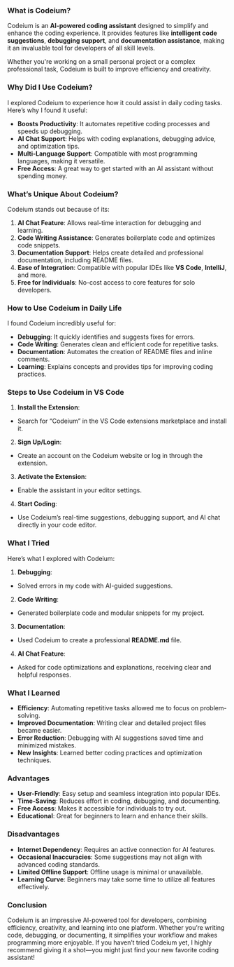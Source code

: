 ### **What is Codeium?**

Codeium is an **AI-powered coding assistant** designed to simplify and enhance the coding experience. It provides features like **intelligent code suggestions**, **debugging support**, and **documentation assistance**, making it an invaluable tool for developers of all skill levels.

Whether you're working on a small personal project or a complex professional task, Codeium is built to improve efficiency and creativity.



### **Why Did I Use Codeium?**

I explored Codeium to experience how it could assist in daily coding tasks. Here’s why I found it useful:

- **Boosts Productivity**: It automates repetitive coding processes and speeds up debugging.
- **AI Chat Support**: Helps with coding explanations, debugging advice, and optimization tips.
- **Multi-Language Support**: Compatible with most programming languages, making it versatile.
- **Free Access**: A great way to get started with an AI assistant without spending money.



### **What’s Unique About Codeium?**

Codeium stands out because of its:

1. **AI Chat Feature**: Allows real-time interaction for debugging and learning.
2. **Code Writing Assistance**: Generates boilerplate code and optimizes code snippets.
3. **Documentation Support**: Helps create detailed and professional documentation, including README files.
4. **Ease of Integration**: Compatible with popular IDEs like **VS Code**, **IntelliJ**, and more.
5. **Free for Individuals**: No-cost access to core features for solo developers.



### **How to Use Codeium in Daily Life**

I found Codeium incredibly useful for:

- **Debugging**: It quickly identifies and suggests fixes for errors.
- **Code Writing**: Generates clean and efficient code for repetitive tasks.
- **Documentation**: Automates the creation of README files and inline comments.
- **Learning**: Explains concepts and provides tips for improving coding practices.



### **Steps to Use Codeium in VS Code**

1. **Install the Extension**:
- Search for “Codeium” in the VS Code extensions marketplace and install it.
2. **Sign Up/Login**:
- Create an account on the Codeium website or log in through the extension.
3. **Activate the Extension**:
- Enable the assistant in your editor settings.
4. **Start Coding**:
- Use Codeium’s real-time suggestions, debugging support, and AI chat directly in your code editor.



### **What I Tried**

Here’s what I explored with Codeium:

1. **Debugging**:
- Solved errors in my code with AI-guided suggestions.
2. **Code Writing**:
- Generated boilerplate code and modular snippets for my project.
3. **Documentation**:
- Used Codeium to create a professional **README.md** file.
4. **AI Chat Feature**:
- Asked for code optimizations and explanations, receiving clear and helpful responses.



### **What I Learned**

- **Efficiency**: Automating repetitive tasks allowed me to focus on problem-solving.
- **Improved Documentation**: Writing clear and detailed project files became easier.
- **Error Reduction**: Debugging with AI suggestions saved time and minimized mistakes.
- **New Insights**: Learned better coding practices and optimization techniques.



### **Advantages**

- **User-Friendly**: Easy setup and seamless integration into popular IDEs.
- **Time-Saving**: Reduces effort in coding, debugging, and documenting.
- **Free Access**: Makes it accessible for individuals to try out.
- **Educational**: Great for beginners to learn and enhance their skills.



### **Disadvantages**

- **Internet Dependency**: Requires an active connection for AI features.
- **Occasional Inaccuracies**: Some suggestions may not align with advanced coding standards.
- **Limited Offline Support**: Offline usage is minimal or unavailable.
- **Learning Curve**: Beginners may take some time to utilize all features effectively.



### **Conclusion**

Codeium is an impressive AI-powered tool for developers, combining efficiency, creativity, and learning into one platform. Whether you’re writing code, debugging, or documenting, it simplifies your workflow and makes programming more enjoyable. If you haven’t tried Codeium yet, I highly recommend giving it a shot—you might just find your new favorite coding assistant!